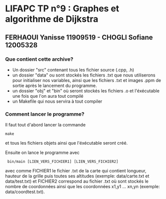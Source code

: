 # LIFAPC TP n°9 : Graphes et algorithme de Dijkstra

## FERHAOUI Yanisse 11909519 - CHOGLI Sofiane 12005328

### Que contient cette archive?

- Un dossier "src" contenant tous les fichier source (.cpp, .h)
- un dossier "data" ou sont stockés les fichiers .txt que nous utiliserons pour initialiser nos variables, ainsi que les fichiers .txt et images .ppm de sortie après le lancement du programme.
- un dossier "obj" et "bin" où seront stockés les fichiers .o et l'éxécutable une fois que l'on aura tout compilé
- un Makefile qui nous servira à tout compiler


### Comment lancer le programme?

Il faut tout d'abord lancer la commande 

```$
make
 ```

et tous les fichiers objets ainsi que l'éxécutable seront créé.

Ensuite on lance le programme avec

```$
 bin/main [LIEN_VERS_FICHIER1] [LIEN_VERS_FICHIER2]
```

avec comme FICHIER1 le fichier .txt de la carte qui contient longueur, hauteur de la grille puis toutes ses altitudes (exemple: data/carte.txt et data/test.txt) et FICHIER2 correspond au fichier .txt où sont stockés le nombre de coordonnées ainsi que les coordonnées x1,y1 ... xn,yn (exemple: data/coordtest.txt).